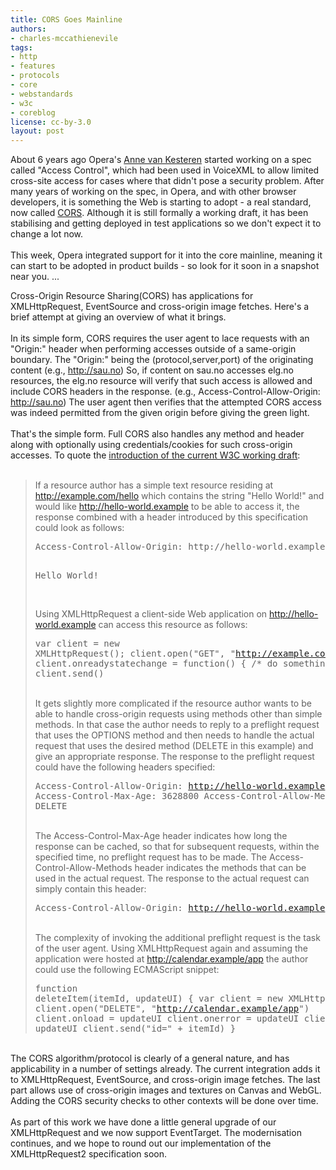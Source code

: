 ```yaml
---
title: CORS Goes Mainline
authors:
- charles-mccathienevile
tags:
- http
- features
- protocols
- core
- webstandards
- w3c
- coreblog
license: cc-by-3.0
layout: post
---
```


<p>About 6 years ago Opera&#39;s <a href="http://my.opera.com/anne/" rel="nofollow" target="_blank">Anne van Kesteren</a> started working on a spec called &quot;Access Control&quot;, which had been used in VoiceXML to allow limited cross-site access for cases where that didn&#39;t pose a security problem. After many years of working on the spec, in Opera, and with other browser developers, it is something the Web is starting to adopt - a real standard, now called <a href="http://www.w3.org/TR/cors/" rel="nofollow" target="_blank">CORS</a>. Although it is still formally a working draft, it has been stabilising and getting deployed in test applications so we don&#39;t expect it to change a lot now.<br/><br/>This week, Opera integrated support for it into the core mainline, meaning it can start to be adopted in product builds - so look for it soon in a snapshot near you. ... </p><!--more-->Cross-Origin Resource Sharing(CORS) has applications for XMLHttpRequest, EventSource and cross-origin image fetches. Here&#39;s a brief attempt at giving an overview of what it brings.<br/><br/>In its simple form, CORS requires the user agent to lace requests with an &quot;Origin:&quot; header when performing accesses outside of a same-origin boundary. The &quot;Origin:&quot; being the (protocol,server,port) of the originating content (e.g., <a href="http://sau.no" target="_blank">http://sau.no</a>) So, if content on sau.no accesses elg.no resources, the elg.no resource will verify that such access is allowed and include CORS headers in the response. (e.g., Access-Control-Allow-Origin: <a href="http://sau.no" target="_blank">http://sau.no</a>) The user agent then verifies that the attempted CORS access was indeed permitted from the given origin before giving the green light.<br/><br/>That&#39;s the simple form. Full CORS also handles any method and header along with optionally using credentials/cookies for such cross-origin accesses. To quote the <a href="http://www.w3.org/TR/2010/WD-cors-20100727/#introduction" target="_blank">introduction of the current W3C working draft</a>:<br/><br/><blockquote class="bbquote"><p> If a resource author has a simple text resource residing at <a href="http://example.com/hello" target="_blank">http://example.com/hello</a> which contains the string &quot;Hello World!&quot; and would like <a href="http://hello-world.example" target="_blank">http://hello-world.example</a> to be able to access it, the response combined with a header introduced by this specification could look as follows:<br/><pre>
Access-Control-Allow-Origin: http://hello-world.example

Hello World!</pre><br/>Using XMLHttpRequest a client-side Web application on <a href="http://hello-world.example" target="_blank">http://hello-world.example</a> can access this resource as follows:<br/><pre>var client = new XMLHttpRequest();
client.open(&quot;GET&quot;, &quot;http://example.com/hello&quot;)
client.onreadystatechange = function() { /* do something */ }
client.send()</pre><br/>It gets slightly more complicated if the resource author wants to be able to handle cross-origin requests using methods other than simple methods. In that case the author needs to reply to a preflight request that uses the OPTIONS method and then needs to handle the actual request that uses the desired method (DELETE in this example) and give an appropriate response. The response to the preflight request could have the following headers specified:<br/><pre>Access-Control-Allow-Origin: http://hello-world.example
Access-Control-Max-Age: 3628800
Access-Control-Allow-Methods: PUT, DELETE</pre><br/>The Access-Control-Max-Age header indicates how long the response can be cached, so that for subsequent requests, within the specified time, no preflight request has to be made. The Access-Control-Allow-Methods header indicates the methods that can be used in the actual request. The response to the actual request can simply contain this header:<br/><pre>Access-Control-Allow-Origin: http://hello-world.example</pre><br/>The complexity of invoking the additional preflight request is the task of the user agent. Using XMLHttpRequest again and assuming the application were hosted at <a href="http://calendar.example/app" target="_blank">http://calendar.example/app</a> the author could use the following ECMAScript snippet:<br/><pre>function deleteItem(itemId, updateUI) {
  var client = new XMLHttpRequest()
  client.open(&quot;DELETE&quot;, &quot;http://calendar.example/app&quot;)
  client.onload = updateUI
  client.onerror = updateUI
  client.onabort = updateUI
  client.send(&quot;id=&quot; + itemId)
} </pre></p></blockquote><br/>The CORS algorithm/protocol is clearly of a general nature, and has applicability in a number of settings already. The current integration adds it to XMLHttpRequest, EventSource, and cross-origin image fetches. The last part allows use of cross-origin images and textures on Canvas and WebGL. Adding the CORS security checks to other contexts will be done over time.<br/><br/>As part of this work we have done a little general upgrade of our XMLHttpRequest and we now support EventTarget. The modernisation continues, and we hope to round out our implementation of the XMLHttpRequest2 specification soon.<br/>
